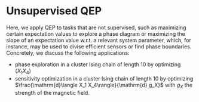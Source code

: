 # Unsupervised QEP

Here, we apply QEP to tasks that are not supervised, such as maximizing certain
expectation values to explore a phase diagram or maximizing the slope of an expectation
value w.r.t. a relevant system parameter, which, for instance, may be used to divise
efficient sensors or find phase boundaries.
Concretely, we discuss the following applications:
- phase exploration in a cluster Ising chain of length 10 by optimizing $\langle X_1 X_4\rangle$
- sensitivity optimization in a cluster Ising chain of length 10 by optimizing $\frac{\mathrm{d}\langle X_1 X_4\rangle}{\mathrm{d} g_X}$
with $g_X$ the strength of the magnetic field.
